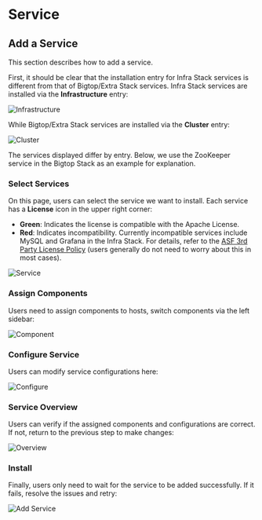 
# Service

## Add a Service
This section describes how to add a service.

First, it should be clear that the installation entry for Infra Stack services is different from that of Bigtop/Extra Stack services. Infra Stack services are installed via the **Infrastructure** entry:

![Infrastructure](https://github.com/user-attachments/assets/d4c8e62a-c704-4ab9-90f1-49a661dda951)

While Bigtop/Extra Stack services are installed via the **Cluster** entry:

![Cluster](https://github.com/user-attachments/assets/41a5ba8a-6a0e-457d-a249-674ebc139ac2)

The services displayed differ by entry. Below, we use the ZooKeeper service in the Bigtop Stack as an example for explanation.

### Select Services
On this page, users can select the service we want to install. Each service has a **License** icon in the upper right corner:
* **Green**: Indicates the license is compatible with the Apache License.
* **Red**: Indicates incompatibility. Currently incompatible services include MySQL and Grafana in the Infra Stack. For details, refer to the [ASF 3rd Party License Policy](https://apache.org/legal/resolved.html) (users generally do not need to worry about this in most cases).

![Service](https://github.com/user-attachments/assets/0b6a9dfc-e4c4-48f2-8ca4-8b31ba558578)

### Assign Components
Users need to assign components to hosts, switch components via the left sidebar:

![Component](https://github.com/user-attachments/assets/a436966f-6cc0-4c80-84ab-310e65fe9948)

### Configure Service
Users can modify service configurations here:

![Configure](https://github.com/user-attachments/assets/aac410c4-335c-4461-92f6-4af711547717)

### Service Overview
Users can verify if the assigned components and configurations are correct. If not, return to the previous step to make changes:

![Overview](https://github.com/user-attachments/assets/4bcbaea7-ddfb-4ee5-9bee-faea48216cab)

### Install
Finally, users only need to wait for the service to be added successfully. If it fails, resolve the issues and retry:

![Add Service](https://github.com/user-attachments/assets/0258888c-f7c5-40ba-9cba-dd73e492e919)